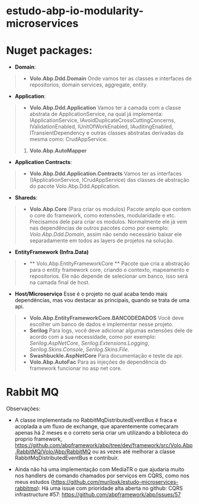# estudo-abp-io-modularity-microservices

# Nuget packages:

- **Domain**: 
> - **Volo.Abp.Ddd.Domain**
Onde vamos ter as classes e interfaces de repositorios, domain services, aggregate, entity. 

- **Application**: 
>  - **Volo.Abp.Ddd.Application**
Vamos ter a camada com a classe abstrata de ApplicationService, na qual já implementa: IApplicationService, IAvoidDuplicateCrossCuttingConcerns, IValidationEnabled, IUnitOfWorkEnabled,  IAuditingEnabled, ITransientDependency e outras classes abstratas derivadas da mesma como:  CrudAppService.
>  1. **Volo.Abp.AutoMapper**
 

- **Application Contracts**: 
> - **Volo.Abp.Ddd.Application.Contracts**
Vamos ter as interfaces (IApplicationService, ICrudAppService) das classes de abstração do pacote Volo.Abp.Ddd.Application.


- **Shareds**: 
> - **Volo.Abp.Core** (Para criar os modulos)
Pacote amplo que contem o core do framework, como extensões, modularidade e etc. Precisamos dele para criar os modulos. Normalmente ele já vem nas dependências de outros pacotes como por exemplo: *Volo.Abp.Ddd.Domain*, assim não sendo necessário baixar ele separadamente em todos as layers de projetos na solução.


- **EntityFramework (Infra.Data)**
> - ** Volo.Abp.EntityFrameworkCore **
Pacote que cria a abstração para o entity framework core, criando o contexto, mapeamento e repositorios. Ele não depende de selecionar um banco, isso será na camada final de host. 

- **Host/Microserviço**
 Esse é o projeto no qual acaba tendo mais dependências, mas vou destacar as principais, quando se trata de uma api. 
>  - **Volo.Abp.EntityFrameworkCore.BANCODEDADOS** 
Você deve escolher um banco de dados e implementar nesse projeto. 
>  - **Serilog** 
 Para logs, você deve adicionar algumas extensões dele de acordo com a sua necessidade, como por exemplo: *Serilog.AspNetCore*, *Serilog.Extensions.Logging*, *Serilog.Skins.Console*, *Serilog.Skins.File*. 
>  - **Swashbuckle.AspNetCore** 
Para documentação e teste da api. 
>  - **Volo.Abp.AutoFac** 
Para as injeções de dependência do framework funcionar no asp net core.


# Rabbit MQ 

Observações:

   - A classe implementada no RabbitMqDistributedEventBus é fraca e acoplada a um fluxo de exchange, que aparentemente começaram apenas há 2 meses e o correto seria criar um utilizando a biblioteca do proprio framework,  
   https://github.com/abpframework/abp/tree/dev/framework/src/Volo.Abp.RabbitMQ/Volo/Abp/RabbitMQ ou as vezes até melhorar a classe RabbitMqDistributedEventBus e contribuir.

- Ainda não há uma implementação com MediaTR o que ajudaria muito nos handlers de comando chamados por serviços em CQRS, como nos meus estudos (https://github.com/muriloxk/estudo-microservices-rabbitmq): Há uma issue com prioridade alta aberta no github: CQRS infrastructure #57: https://github.com/abpframework/abp/issues/57
